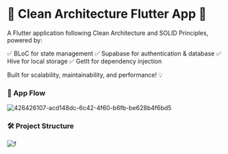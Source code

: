 # 📱 Clean Architecture Flutter App 🚀
A Flutter application following Clean Architecture and SOLID Principles, powered by:

✅ BLoC for state management
✅ Supabase for authentication & database
✅ Hive for local storage
✅ GetIt for dependency injection

Built for scalability, maintainability, and performance! 💡
### 🔄 App Flow
![428426107-acd148dc-6c42-4f60-b6fb-be628b4f6bd5](https://github.com/user-attachments/assets/f995bf7c-d156-4900-9a87-5fab3de4884f)

### 🛠️ Project Structure
![f](https://github.com/user-attachments/assets/43f99c28-fc11-45ad-a46a-eea303a21931)

